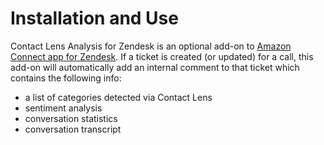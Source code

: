 # Installation and Use
Contact Lens Analysis for Zendesk is an optional add-on to [Amazon Connect app for Zendesk](https://www.zendesk.com/apps/support/amazon-connect/?q=mkp_amazon). If a ticket is created (or updated) for a call, this add-on will automatically add an internal comment to that ticket which contains the following info:
* a list of categories detected via Contact Lens
* sentiment analysis
* conversation statistics
* conversation transcript
